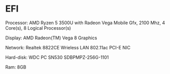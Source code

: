 # EFI
Processor:	AMD Ryzen 5 3500U with Radeon Vega Mobile Gfx, 2100 Mhz, 4 Core(s), 8 Logical Processor(s)

Display: AMD Radeon(TM) Vega 8 Graphics

Network: Realtek 8822CE Wrieless LAN 802.11ac PCI-E NIC

Hard-disk: WDC PC SN530 SDBPMPZ-256G-1101 

Ram: 8GB
